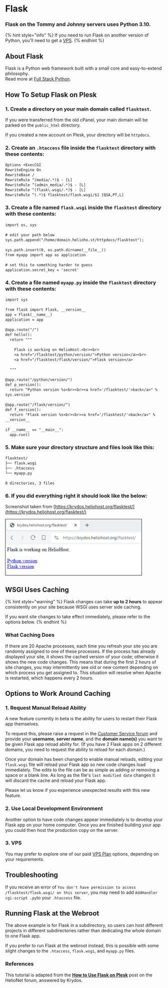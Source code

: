 # Flask

### Flask on the Tommy and Johnny servers uses Python 3.10. 

{% hint style="info" %} 
If you need to run Flask on another version of Python, you'll need to get a [VPS](https://heliohost.org/vps/).
{% endhint %}

## About Flask

Flask is a Python web framework built with a small core and easy-to-extend philosophy.  
Read more at [Full Stack Python](https://www.fullstackpython.com/flask.html).

## How To Setup Flask on Plesk

### 1. Create a directory on your main domain called `flasktest`.  

If you were transferred from the old cPanel, your main domain will be parked on the `public_html` directory.  

If you created a new account on Plesk, your directory will be `httpdocs`.

### 2. Create an `.htaccess` file inside the `flasktest` directory with these contents:

```text
Options +ExecCGI
RewriteEngine On
RewriteBase /
RewriteRule ^(media/.*)$ - [L]
RewriteRule ^(admin_media/.*)$ - [L]
RewriteRule ^(flask\.wsgi/.*)$ - [L]
RewriteRule ^(.*)$ flasktest/flask.wsgi/$1 [QSA,PT,L]
```

### 3. Create a file named `flask.wsgi` inside the `flasktest` directory with these contents:

```text
import os, sys

# edit your path below
sys.path.append("/home/domain.helioho.st/httpdocs/flasktest");

sys.path.insert(0, os.path.dirname(__file__))
from myapp import app as application

# set this to something harder to guess
application.secret_key = 'secret'
```

### 4. Create a file named `myapp.py` inside the `flasktest` directory with these contents:

```text
import sys

from flask import Flask, __version__
app = Flask(__name__)
application = app

@app.route("/")
def hello():
  return """

    Flask is working on HelioHost.<br><br>
    <a href="/flasktest/python/version/">Python version</a><br>
    <a href="/flasktest/flask/version/">Flask version</a>

  """

@app.route("/python/version/")
def p_version():
  return "Python version %s<br><br><a href='/flasktest/'>back</a>" % sys.version

@app.route("/flask/version/")
def f_version():
  return "Flask version %s<br><br><a href='/flasktest/'>back</a>" % __version__

if __name__ == "__main__":
  app.run()
```

### 5. Make sure your directory structure and files look like this:

```text
flasktest/
├── flask.wsgi
├── .htaccess
└── myapp.py

0 directories, 3 files
```

### 6. If you did everything right it should look like the below:

Screenshot taken from [https://krydos.heliohost.org/flasktest/](https://krydos.heliohost.org/flasktest/)

![](../.gitbook/assets/flask_test.png)

## WSGI Uses Caching

{% hint style="warning" %}
Flask changes can take **up to 2 hours** to appear consistently on your site because WSGI uses server side caching.

If you want site changes to take effect immediately, please refer to the options below.
{% endhint %}

### What Caching Does

If there are 20 Apache processes, each time you refresh your site you are randomly assigned to one of these processes. If the process has already displayed your site, it shows the cached version of your code; otherwise it shows the new code changes. This means that during the first 2 hours of site changes, you may intermittently see old or new content depending on which process you get assigned to. This situation will resolve when Apache is restarted, which happens every 2 hours.

## Options to Work Around Caching

### 1. Request Manual Reload Ability

A new feature currently in beta is the ability for users to restart their Flask app themselves. 

To request this, please raise a request in the [Customer Service forum](https://helionet.org/index/forum/45-customer-service/) and provide your **username**, **server name**, and the **domain name(s)** you want to be given Flask app reload ability for. (If you have 2 Flask apps on 2 different domains, you need to request the ability to reload for each domain.)

Once your domain has been changed to enable manual reloads, editing your `flask.wsgi` file will reload your Flask app so new code changes load immediately. The edits to the file can be as simple as adding or removing a space or a blank line. As long as the file's `last modified date` changes it will discard the cache and reload your Flask app.

Please let us know if you experience unexpected results with this new feature.

### 2. Use Local Development Environment

Another option to have code changes appear immediately is to develop your Flask app on your home computer. Once you are finished building your app you could then host the production copy on the server.

### 3. VPS

You may prefer to explore one of our paid [VPS Plan](https://heliohost.org/vps/) options, depending on your requirements.

## Troubleshooting

If you receive an error of `You don't have permission to access /flasktest/flask.wsgi/ on this server`, you may need to add `AddHandler cgi-script .py`to your `.htaccess` file.

## Running Flask at the Webroot

The above example is for Flask in a subdirectory, so users can host different projects in different subdirectories rather than dedicating the whole domain to one Flask app.

If you prefer to run Flask at the webroot instead, this is possible with some slight changes to the `.htaccess`, `flask.wsgi`, and `myapp.py` files.

### References

This tutorial is adapted from the **[How to Use Flask on Plesk](https://helionet.org/index/topic/53856-how-to-use-flask-on-plesk/)** post on the HelioNet forum, answered by Krydos.
